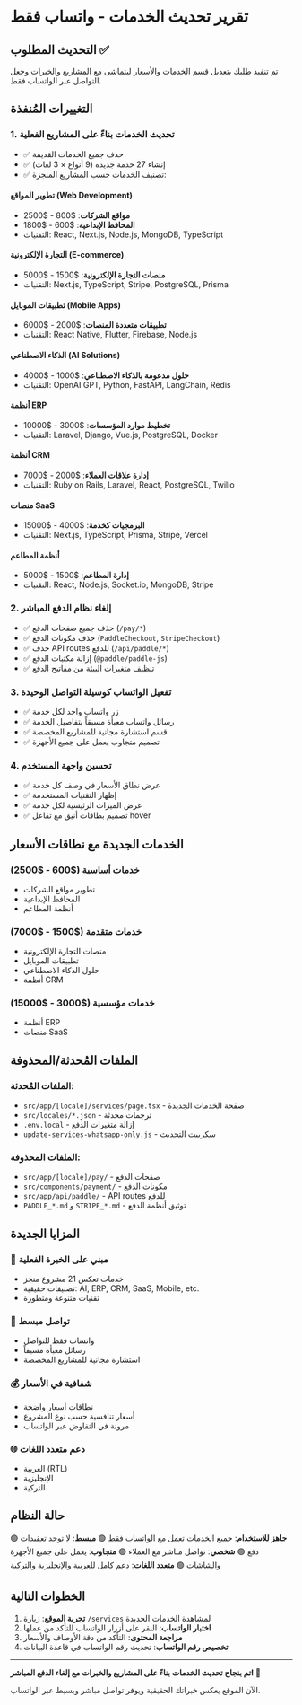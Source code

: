 # تقرير تحديث الخدمات - واتساب فقط

## التحديث المطلوب ✅

تم تنفيذ طلبك بتعديل قسم الخدمات والأسعار ليتماشى مع المشاريع والخبرات وجعل التواصل عبر الواتساب فقط.

## التغييرات المُنفذة

### 1. تحديث الخدمات بناءً على المشاريع الفعلية
- ✅ حذف جميع الخدمات القديمة
- ✅ إنشاء 27 خدمة جديدة (9 أنواع × 3 لغات)
- ✅ تصنيف الخدمات حسب المشاريع المنجزة:

#### تطوير المواقع (Web Development)
- **مواقع الشركات**: $800 - $2500
- **المحافظ الإبداعية**: $600 - $1800
- التقنيات: React, Next.js, Node.js, MongoDB, TypeScript

#### التجارة الإلكترونية (E-commerce)
- **منصات التجارة الإلكترونية**: $1500 - $5000
- التقنيات: Next.js, TypeScript, Stripe, PostgreSQL, Prisma

#### تطبيقات الموبايل (Mobile Apps)
- **تطبيقات متعددة المنصات**: $2000 - $6000
- التقنيات: React Native, Flutter, Firebase, Node.js

#### الذكاء الاصطناعي (AI Solutions)
- **حلول مدعومة بالذكاء الاصطناعي**: $1000 - $4000
- التقنيات: OpenAI GPT, Python, FastAPI, LangChain, Redis

#### أنظمة ERP
- **تخطيط موارد المؤسسات**: $3000 - $10000
- التقنيات: Laravel, Django, Vue.js, PostgreSQL, Docker

#### أنظمة CRM
- **إدارة علاقات العملاء**: $2000 - $7000
- التقنيات: Ruby on Rails, Laravel, React, PostgreSQL, Twilio

#### منصات SaaS
- **البرمجيات كخدمة**: $4000 - $15000
- التقنيات: Next.js, TypeScript, Prisma, Stripe, Vercel

#### أنظمة المطاعم
- **إدارة المطاعم**: $1500 - $5000
- التقنيات: React, Node.js, Socket.io, MongoDB, Stripe

### 2. إلغاء نظام الدفع المباشر
- ✅ حذف جميع صفحات الدفع (`/pay/*`)
- ✅ حذف مكونات الدفع (`PaddleCheckout`, `StripeCheckout`)
- ✅ حذف API routes للدفع (`/api/paddle/*`)
- ✅ إزالة مكتبات الدفع (`@paddle/paddle-js`)
- ✅ تنظيف متغيرات البيئة من مفاتيح الدفع

### 3. تفعيل الواتساب كوسيلة التواصل الوحيدة
- ✅ زر واتساب واحد لكل خدمة
- ✅ رسائل واتساب معبأة مسبقاً بتفاصيل الخدمة
- ✅ قسم استشارة مجانية للمشاريع المخصصة
- ✅ تصميم متجاوب يعمل على جميع الأجهزة

### 4. تحسين واجهة المستخدم
- ✅ عرض نطاق الأسعار في وصف كل خدمة
- ✅ إظهار التقنيات المستخدمة
- ✅ عرض الميزات الرئيسية لكل خدمة
- ✅ تصميم بطاقات أنيق مع تفاعل hover

## الخدمات الجديدة مع نطاقات الأسعار

### خدمات أساسية ($600 - $2500)
- تطوير مواقع الشركات
- المحافظ الإبداعية
- أنظمة المطاعم

### خدمات متقدمة ($1500 - $7000)
- منصات التجارة الإلكترونية
- تطبيقات الموبايل
- حلول الذكاء الاصطناعي
- أنظمة CRM

### خدمات مؤسسية ($3000 - $15000)
- أنظمة ERP
- منصات SaaS

## الملفات المُحدثة/المحذوفة

### الملفات المُحدثة:
- `src/app/[locale]/services/page.tsx` - صفحة الخدمات الجديدة
- `src/locales/*.json` - ترجمات محدثة
- `.env.local` - إزالة متغيرات الدفع
- `update-services-whatsapp-only.js` - سكريبت التحديث

### الملفات المحذوفة:
- `src/app/[locale]/pay/` - صفحات الدفع
- `src/components/payment/` - مكونات الدفع
- `src/app/api/paddle/` - API routes للدفع
- `PADDLE_*.md` و `STRIPE_*.md` - توثيق أنظمة الدفع

## المزايا الجديدة

### 🎯 **مبني على الخبرة الفعلية**
- خدمات تعكس 21 مشروع منجز
- تصنيفات حقيقية: AI, ERP, CRM, SaaS, Mobile, etc.
- تقنيات متنوعة ومتطورة

### 💬 **تواصل مبسط**
- واتساب فقط للتواصل
- رسائل معبأة مسبقاً
- استشارة مجانية للمشاريع المخصصة

### 💰 **شفافية في الأسعار**
- نطاقات أسعار واضحة
- أسعار تنافسية حسب نوع المشروع
- مرونة في التفاوض عبر الواتساب

### 🌐 **دعم متعدد اللغات**
- العربية (RTL)
- الإنجليزية
- التركية

## حالة النظام

🟢 **جاهز للاستخدام**: جميع الخدمات تعمل مع الواتساب فقط
🟢 **مبسط**: لا توجد تعقيدات دفع
🟢 **شخصي**: تواصل مباشر مع العملاء
🟢 **متجاوب**: يعمل على جميع الأجهزة والشاشات
🟢 **متعدد اللغات**: دعم كامل للعربية والإنجليزية والتركية

## الخطوات التالية

1. **تجربة الموقع**: زيارة `/services` لمشاهدة الخدمات الجديدة
2. **اختبار الواتساب**: النقر على أزرار الواتساب للتأكد من عملها
3. **مراجعة المحتوى**: التأكد من دقة الأوصاف والأسعار
4. **تخصيص رقم الواتساب**: تحديث رقم الواتساب في قاعدة البيانات

---

**تم بنجاح تحديث الخدمات بناءً على المشاريع والخبرات مع إلغاء الدفع المباشر! 🎉**

الآن الموقع يعكس خبراتك الحقيقية ويوفر تواصل مباشر وبسيط عبر الواتساب.
